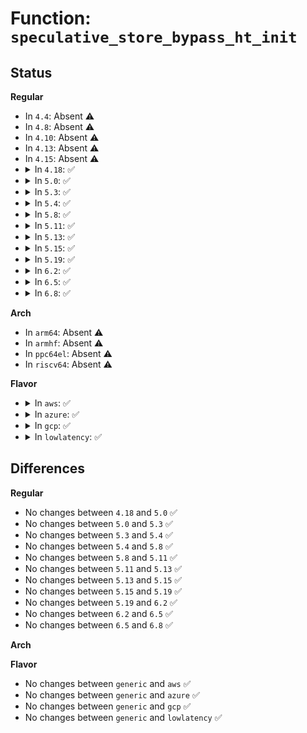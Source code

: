 # Function: <code>speculative_store_bypass_ht_init</code>

## Status
<b>Regular</b>
<ul>
<li>
In <code>4.4</code>: Absent ⚠️
</li>
<li>
In <code>4.8</code>: Absent ⚠️
</li>
<li>
In <code>4.10</code>: Absent ⚠️
</li>
<li>
In <code>4.13</code>: Absent ⚠️
</li>
<li>
In <code>4.15</code>: Absent ⚠️
</li>
<li>
<details>
<summary>In <code>4.18</code>: ✅</summary>

```c
void speculative_store_bypass_ht_init();
```

**Collision:** Unique Global

**Inline:** No

**Transformation:** False

**Instances:**

```
In arch/x86/kernel/process.c (ffffffff81039400)
Location: arch/x86/kernel/process.c:295
Inline: False
Direct callers:
  - arch/x86/xen/smp_pv.c:xen_pv_smp_prepare_cpus
  - arch/x86/xen/smp_pv.c:cpu_bringup
  - arch/x86/kernel/smpboot.c:native_smp_prepare_cpus
  - arch/x86/kernel/smpboot.c:start_secondary
```
**Symbols:**

```
ffffffff81039400-ffffffff810394a5: speculative_store_bypass_ht_init (STB_GLOBAL)
```
</details>
</li>
<li>
<details>
<summary>In <code>5.0</code>: ✅</summary>

```c
void speculative_store_bypass_ht_init();
```

**Collision:** Unique Global

**Inline:** No

**Transformation:** False

**Instances:**

```
In arch/x86/kernel/process.c (ffffffff8103a660)
Location: arch/x86/kernel/process.c:299
Inline: False
Direct callers:
  - arch/x86/xen/smp_pv.c:xen_pv_smp_prepare_cpus
  - arch/x86/xen/smp_pv.c:cpu_bringup
  - arch/x86/kernel/smpboot.c:native_smp_prepare_cpus
  - arch/x86/kernel/smpboot.c:start_secondary
```
**Symbols:**

```
ffffffff8103a660-ffffffff8103a705: speculative_store_bypass_ht_init (STB_GLOBAL)
```
</details>
</li>
<li>
<details>
<summary>In <code>5.3</code>: ✅</summary>

```c
void speculative_store_bypass_ht_init();
```

**Collision:** Unique Global

**Inline:** No

**Transformation:** False

**Instances:**

```
In arch/x86/kernel/process.c (ffffffff8103cbe0)
Location: arch/x86/kernel/process.c:311
Inline: False
Direct callers:
  - arch/x86/xen/smp_pv.c:xen_pv_smp_prepare_cpus
  - arch/x86/xen/smp_pv.c:cpu_bringup
  - arch/x86/kernel/smpboot.c:native_smp_prepare_cpus
  - arch/x86/kernel/smpboot.c:start_secondary
```
**Symbols:**

```
ffffffff8103cbe0-ffffffff8103cc86: speculative_store_bypass_ht_init (STB_GLOBAL)
```
</details>
</li>
<li>
<details>
<summary>In <code>5.4</code>: ✅</summary>

```c
void speculative_store_bypass_ht_init();
```

**Collision:** Unique Global

**Inline:** No

**Transformation:** False

**Instances:**

```
In arch/x86/kernel/process.c (ffffffff8103d3a0)
Location: arch/x86/kernel/process.c:311
Inline: False
Direct callers:
  - arch/x86/xen/smp_pv.c:xen_pv_smp_prepare_cpus
  - arch/x86/xen/smp_pv.c:cpu_bringup
  - arch/x86/kernel/smpboot.c:native_smp_prepare_cpus
  - arch/x86/kernel/smpboot.c:start_secondary
```
**Symbols:**

```
ffffffff8103d3a0-ffffffff8103d446: speculative_store_bypass_ht_init (STB_GLOBAL)
```
</details>
</li>
<li>
<details>
<summary>In <code>5.8</code>: ✅</summary>

```c
void speculative_store_bypass_ht_init();
```

**Collision:** Unique Global

**Inline:** No

**Transformation:** False

**Instances:**

```
In arch/x86/kernel/process.c (ffffffff81040510)
Location: arch/x86/kernel/process.c:415
Inline: False
Direct callers:
  - arch/x86/xen/smp_pv.c:xen_pv_smp_prepare_cpus
  - arch/x86/xen/smp_pv.c:cpu_bringup
  - arch/x86/kernel/smpboot.c:native_smp_prepare_cpus
  - arch/x86/kernel/smpboot.c:start_secondary
```
**Symbols:**

```
ffffffff81040510-ffffffff810405b6: speculative_store_bypass_ht_init (STB_GLOBAL)
```
</details>
</li>
<li>
<details>
<summary>In <code>5.11</code>: ✅</summary>

```c
void speculative_store_bypass_ht_init();
```

**Collision:** Unique Global

**Inline:** No

**Transformation:** False

**Instances:**

```
In arch/x86/kernel/process.c (ffffffff81040460)
Location: arch/x86/kernel/process.c:417
Inline: False
Direct callers:
  - arch/x86/xen/smp_pv.c:xen_pv_smp_prepare_cpus
  - arch/x86/xen/smp_pv.c:cpu_bringup
  - arch/x86/kernel/smpboot.c:native_smp_prepare_cpus
  - arch/x86/kernel/smpboot.c:start_secondary
```
**Symbols:**

```
ffffffff81040460-ffffffff81040506: speculative_store_bypass_ht_init (STB_GLOBAL)
```
</details>
</li>
<li>
<details>
<summary>In <code>5.13</code>: ✅</summary>

```c
void speculative_store_bypass_ht_init();
```

**Collision:** Unique Global

**Inline:** No

**Transformation:** False

**Instances:**

```
In arch/x86/kernel/process.c (ffffffff81041e20)
Location: arch/x86/kernel/process.c:429
Inline: False
Direct callers:
  - arch/x86/xen/smp_pv.c:xen_pv_smp_prepare_cpus
  - arch/x86/xen/smp_pv.c:cpu_bringup
  - arch/x86/kernel/smpboot.c:native_smp_prepare_cpus
  - arch/x86/kernel/smpboot.c:start_secondary
```
**Symbols:**

```
ffffffff81041e20-ffffffff81041ed8: speculative_store_bypass_ht_init (STB_GLOBAL)
```
</details>
</li>
<li>
<details>
<summary>In <code>5.15</code>: ✅</summary>

```c
void speculative_store_bypass_ht_init();
```

**Collision:** Unique Global

**Inline:** No

**Transformation:** False

**Instances:**

```
In arch/x86/kernel/process.c (ffffffff810480f0)
Location: arch/x86/kernel/process.c:446
Inline: False
Direct callers:
  - arch/x86/xen/smp_pv.c:xen_pv_smp_prepare_cpus
  - arch/x86/xen/smp_pv.c:cpu_bringup
  - arch/x86/kernel/smpboot.c:native_smp_prepare_cpus
  - arch/x86/kernel/smpboot.c:start_secondary
```
**Symbols:**

```
ffffffff810480f0-ffffffff81048240: speculative_store_bypass_ht_init (STB_GLOBAL)
```
</details>
</li>
<li>
<details>
<summary>In <code>5.19</code>: ✅</summary>

```c
void speculative_store_bypass_ht_init();
```

**Collision:** Unique Global

**Inline:** No

**Transformation:** False

**Instances:**

```
In arch/x86/kernel/process.c (ffffffff81051400)
Location: arch/x86/kernel/process.c:462
Inline: False
Direct callers:
  - arch/x86/xen/smp_pv.c:xen_pv_smp_prepare_cpus
  - arch/x86/xen/smp_pv.c:cpu_bringup
  - arch/x86/kernel/smpboot.c:native_smp_prepare_cpus
  - arch/x86/kernel/smpboot.c:start_secondary
```
**Symbols:**

```
ffffffff81051400-ffffffff81051563: speculative_store_bypass_ht_init (STB_GLOBAL)
```
</details>
</li>
<li>
<details>
<summary>In <code>6.2</code>: ✅</summary>

```c
void speculative_store_bypass_ht_init();
```

**Collision:** Unique Global

**Inline:** No

**Transformation:** False

**Instances:**

```
In arch/x86/kernel/process.c (ffffffff8105ea10)
Location: arch/x86/kernel/process.c:462
Inline: False
Direct callers:
  - arch/x86/xen/smp_pv.c:xen_pv_smp_prepare_cpus
  - arch/x86/xen/smp_pv.c:cpu_bringup
  - arch/x86/kernel/smpboot.c:native_smp_prepare_cpus
  - arch/x86/kernel/smpboot.c:start_secondary
```
**Symbols:**

```
ffffffff8105ea10-ffffffff8105eb97: speculative_store_bypass_ht_init (STB_GLOBAL)
```
</details>
</li>
<li>
<details>
<summary>In <code>6.5</code>: ✅</summary>

```c
void speculative_store_bypass_ht_init();
```

**Collision:** Unique Global

**Inline:** No

**Transformation:** False

**Instances:**

```
In arch/x86/kernel/process.c (ffffffff81060100)
Location: arch/x86/kernel/process.c:490
Inline: False
Direct callers:
  - arch/x86/xen/smp_pv.c:xen_pv_smp_prepare_cpus
  - arch/x86/xen/smp_pv.c:cpu_bringup_and_idle
  - arch/x86/kernel/smpboot.c:native_smp_prepare_cpus
  - arch/x86/kernel/smpboot.c:start_secondary
```
**Symbols:**

```
ffffffff81060100-ffffffff81060287: speculative_store_bypass_ht_init (STB_GLOBAL)
```
</details>
</li>
<li>
<details>
<summary>In <code>6.8</code>: ✅</summary>

```c
void speculative_store_bypass_ht_init();
```

**Collision:** Unique Global

**Inline:** No

**Transformation:** False

**Instances:**

```
In arch/x86/kernel/process.c (ffffffff81067180)
Location: arch/x86/kernel/process.c:502
Inline: False
Direct callers:
  - arch/x86/xen/smp_pv.c:xen_pv_smp_prepare_cpus
  - arch/x86/xen/smp_pv.c:cpu_bringup_and_idle
  - arch/x86/kernel/smpboot.c:native_smp_prepare_cpus
  - arch/x86/kernel/smpboot.c:start_secondary
```
**Symbols:**

```
ffffffff81067180-ffffffff81067307: speculative_store_bypass_ht_init (STB_GLOBAL)
```
</details>
</li>
</ul>
<b>Arch</b>
<ul>
<li>
In <code>arm64</code>: Absent ⚠️
</li>
<li>
In <code>armhf</code>: Absent ⚠️
</li>
<li>
In <code>ppc64el</code>: Absent ⚠️
</li>
<li>
In <code>riscv64</code>: Absent ⚠️
</li>
</ul>
<b>Flavor</b>
<ul>
<li>
<details>
<summary>In <code>aws</code>: ✅</summary>

```c
void speculative_store_bypass_ht_init();
```

**Collision:** Unique Global

**Inline:** No

**Transformation:** False

**Instances:**

```
In arch/x86/kernel/process.c (ffffffff8103d520)
Location: arch/x86/kernel/process.c:311
Inline: False
Direct callers:
  - arch/x86/xen/smp_pv.c:xen_pv_smp_prepare_cpus
  - arch/x86/xen/smp_pv.c:cpu_bringup
  - arch/x86/kernel/smpboot.c:native_smp_prepare_cpus
  - arch/x86/kernel/smpboot.c:start_secondary
```
**Symbols:**

```
ffffffff8103d520-ffffffff8103d5c6: speculative_store_bypass_ht_init (STB_GLOBAL)
```
</details>
</li>
<li>
<details>
<summary>In <code>azure</code>: ✅</summary>

```c
void speculative_store_bypass_ht_init();
```

**Collision:** Unique Global

**Inline:** No

**Transformation:** False

**Instances:**

```
In arch/x86/kernel/process.c (ffffffff8102cbb0)
Location: arch/x86/kernel/process.c:311
Inline: False
Direct callers:
  - arch/x86/kernel/smpboot.c:native_smp_prepare_cpus
  - arch/x86/kernel/smpboot.c:start_secondary
```
**Symbols:**

```
ffffffff8102cbb0-ffffffff8102cc56: speculative_store_bypass_ht_init (STB_GLOBAL)
```
</details>
</li>
<li>
<details>
<summary>In <code>gcp</code>: ✅</summary>

```c
void speculative_store_bypass_ht_init();
```

**Collision:** Unique Global

**Inline:** No

**Transformation:** False

**Instances:**

```
In arch/x86/kernel/process.c (ffffffff8103d360)
Location: arch/x86/kernel/process.c:311
Inline: False
Direct callers:
  - arch/x86/xen/smp_pv.c:xen_pv_smp_prepare_cpus
  - arch/x86/xen/smp_pv.c:cpu_bringup
  - arch/x86/kernel/smpboot.c:native_smp_prepare_cpus
  - arch/x86/kernel/smpboot.c:start_secondary
```
**Symbols:**

```
ffffffff8103d360-ffffffff8103d406: speculative_store_bypass_ht_init (STB_GLOBAL)
```
</details>
</li>
<li>
<details>
<summary>In <code>lowlatency</code>: ✅</summary>

```c
void speculative_store_bypass_ht_init();
```

**Collision:** Unique Global

**Inline:** No

**Transformation:** False

**Instances:**

```
In arch/x86/kernel/process.c (ffffffff8103e460)
Location: arch/x86/kernel/process.c:311
Inline: False
Direct callers:
  - arch/x86/xen/smp_pv.c:xen_pv_smp_prepare_cpus
  - arch/x86/xen/smp_pv.c:cpu_bringup
  - arch/x86/kernel/smpboot.c:native_smp_prepare_cpus
  - arch/x86/kernel/smpboot.c:start_secondary
```
**Symbols:**

```
ffffffff8103e460-ffffffff8103e506: speculative_store_bypass_ht_init (STB_GLOBAL)
```
</details>
</li>
</ul>

## Differences
<b>Regular</b>
<ul>
<li>
No changes between <code>4.18</code> and <code>5.0</code> ✅
</li>
<li>
No changes between <code>5.0</code> and <code>5.3</code> ✅
</li>
<li>
No changes between <code>5.3</code> and <code>5.4</code> ✅
</li>
<li>
No changes between <code>5.4</code> and <code>5.8</code> ✅
</li>
<li>
No changes between <code>5.8</code> and <code>5.11</code> ✅
</li>
<li>
No changes between <code>5.11</code> and <code>5.13</code> ✅
</li>
<li>
No changes between <code>5.13</code> and <code>5.15</code> ✅
</li>
<li>
No changes between <code>5.15</code> and <code>5.19</code> ✅
</li>
<li>
No changes between <code>5.19</code> and <code>6.2</code> ✅
</li>
<li>
No changes between <code>6.2</code> and <code>6.5</code> ✅
</li>
<li>
No changes between <code>6.5</code> and <code>6.8</code> ✅
</li>
</ul>
<b>Arch</b>
<ul>
</ul>
<b>Flavor</b>
<ul>
<li>
No changes between <code>generic</code> and <code>aws</code> ✅
</li>
<li>
No changes between <code>generic</code> and <code>azure</code> ✅
</li>
<li>
No changes between <code>generic</code> and <code>gcp</code> ✅
</li>
<li>
No changes between <code>generic</code> and <code>lowlatency</code> ✅
</li>
</ul>
